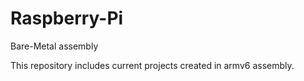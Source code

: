 Raspberry-Pi
============

Bare-Metal assembly

  This repository includes current projects created in armv6 assembly. 
